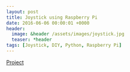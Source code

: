 ```yaml
---
layout: post
title: Joystick using Raspberry Pi
date: 2016-06-06 00:00:01 +0000
header:
  image: &header /assets/images/joystick.jpg
  teaser: *header
tags: [Joystick, DIY, Python, Raspberry Pi]
---
```


[Project](https://github.com/akarazeevprojects/joystick)

